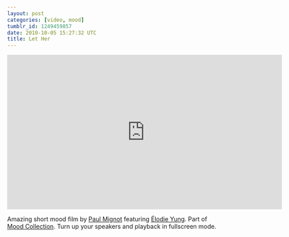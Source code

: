 ```yaml
---
layout: post
categories: [video, mood]
tumblr_id: 1249459857
date: 2010-10-05 15:27:32 UTC
title: Let Her
---
```


<iframe src="http://player.vimeo.com/video/15501878?byline=0&amp;portrait=0&amp;color=ffffff" width="640" height="360" frameborder="0"></iframe>

<p>Amazing short mood film by <a href="http://www.paulmignot.com/">Paul Mignot</a> featuring <a href="http://fr.wikipedia.org/wiki/%C3%89lodie_Yung">Élodie Yung</a>. Part of <a href="http://www.mood-collection.com/">Mood Collection</a>. Turn up your speakers and playback in fullscreen mode.</p>